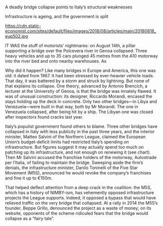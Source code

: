 A deadly bridge collapse points to Italy’s structural weaknesses

Infrastructure is ageing, and the government is split

https://cdn.static-economist.com/sites/default/files/images/2018/08/articles/main/20180818_eup502.jpg

IT WAS the stuff of motorists’ nightmares: on August 14th, a pillar supporting a bridge over the Polcevera river in Genoa collapsed. Three heavy vehicles and up to 35 cars plunged 45 metres from the A10 motorway into the river bed and onto nearby warehouses. As 

Why did it happen? Like many bridges in Europe and America, this one was old: it dated from 1967. It had been stressed by ever-heavier vehicle loads. That day, it was battered by a storm and struck by lightning. But none of that explains its collapse. One theory, advanced by Antonio Brencich, a lecturer at the University of Genoa, is that the bridge was innately flawed. It was of unusual construction: its designer, Riccardo Morandi, encased the stays holding up the deck in concrete. Only two other bridges—in Libya and Venezuela—were built in that way, both by Mr Morandi. The one in Venezuela collapsed, after being hit by a ship. The Libyan one was closed after inspectors found cracks last year.

Italy’s populist government found others to blame. Three other bridges have collapsed in Italy with less publicity in the past three years, and the interior minister, Matteo Salvini of the Northern League, claimed the European Union’s budget-deficit limits had restricted Italy’s spending on infrastructure. But figures suggest it may actually spend too much on patching up its infrastructure, and not enough on renewing it (see chart). Then Mr Salvini accused the franchise holders of the motorway, Autostrade per l’Italia, of failing to maintain the bridge. Sweeping aside the firm’s denials, the infrastructure minister, Danilo Toninelli of the Five Star Movement (M5S), announced he would revoke the company’s franchises and fine it up to €150m.

That helped deflect attention from a deep crack in the coalition: the M5S, which has a history of NIMBY-ism, has vehemently opposed infrastructure projects the League supports. Indeed, it opposed a bypass that would have relieved traffic on the very bridge that collapsed. At a rally in 2014 the M5S’s founder, Beppe Grillo, denounced the project as a waste of money; on its website, opponents of the scheme ridiculed fears that the bridge would collapse as a “fairy tale”.